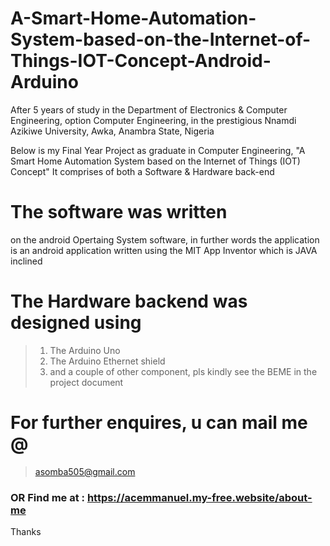 # A-Smart-Home-Automation-System-based-on-the-Internet-of-Things-IOT-Concept-Android-Arduino
After 5 years of study in the Department of Electronics & Computer Engineering, option Computer Engineering, in the prestigious Nnamdi Azikiwe University, Awka, Anambra State, Nigeria

Below is my Final Year Project as graduate in Computer Engineering, "A Smart Home Automation System based on the Internet of Things (IOT) Concept"
It comprises of both a Software & Hardware back-end

# The software was written 
on the android Opertaing System software, in further words the application is an android application written using the MIT App Inventor which is JAVA inclined

# The Hardware backend was designed using 
> 1. The Arduino Uno
> 2. The Arduino Ethernet shield
> 3. and a couple of other component, 
pls kindly see the BEME in the project document

# For further enquires, u can mail me @
>asomba505@gmail.com

### OR Find me at : https://acemmanuel.my-free.website/about-me

Thanks


 
